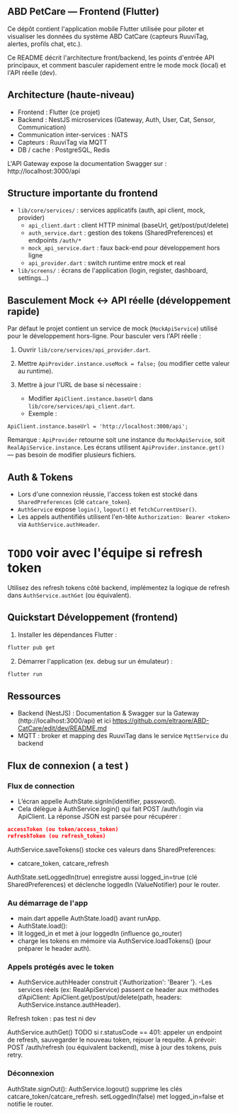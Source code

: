 
## ABD PetCare — Frontend (Flutter)

Ce dépôt contient l'application mobile Flutter utilisée pour piloter et visualiser
les données du système ABD CatCare (capteurs RuuviTag, alertes, profils chat, etc.).

Ce README décrit l'architecture front/backend, les points d'entrée API principaux,
et comment basculer rapidement entre le mode mock (local) et l'API réelle (dev).

## Architecture (haute-niveau)

- Frontend : Flutter (ce projet)
- Backend : NestJS microservices (Gateway, Auth, User, Cat, Sensor, Communication)
- Communication inter-services : NATS
- Capteurs : RuuviTag via MQTT
- DB / cache : PostgreSQL, Redis

L'API Gateway expose la documentation Swagger sur : http://localhost:3000/api

## Structure importante du frontend

- `lib/core/services/` : services applicatifs (auth, api client, mock, provider)
  - `api_client.dart` : client HTTP minimal (baseUrl, get/post/put/delete)
  - `auth_service.dart` : gestion des tokens (SharedPreferences) et endpoints `/auth/*`
  - `mock_api_service.dart` : faux back-end pour développement hors ligne
  - `api_provider.dart` : switch runtime entre mock et real 
- `lib/screens/` : écrans de l'application (login, register, dashboard, settings...)

## Basculement Mock ↔ API réelle (développement rapide)

Par défaut le projet contient un service de mock (`MockApiService`) utilisé pour le
développement hors-ligne. Pour basculer vers l'API réelle :

1. Ouvrir `lib/core/services/api_provider.dart`.
2. Mettre `ApiProvider.instance.useMock = false;` (ou modifier cette valeur au runtime).
3. Mettre à jour l'URL de base si nécessaire :

	- Modifier `ApiClient.instance.baseUrl` dans `lib/core/services/api_client.dart`.
	- Exemple :

```
ApiClient.instance.baseUrl = 'http://localhost:3000/api';
```

Remarque : `ApiProvider` retourne soit une instance du `MockApiService`, soit
`RealApiService.instance`. Les écrans utilisent `ApiProvider.instance.get()` —
pas besoin de modifier plusieurs fichiers.

## Auth & Tokens

- Lors d'une connexion réussie, l'access token est stocké dans `SharedPreferences` (clé `catcare_token`).
- `AuthService` expose `login()`, `logout()` et `fetchCurrentUser()`.
- Les appels authentifiés utilisent l'en-tête `Authorization: Bearer <token>` via `AuthService.authHeader`.

# `TODO` voir avec l'équipe si refresh token 
Utilisez des refresh tokens côté backend, implémentez la logique de refresh dans `AuthService.authGet` (ou équivalent).

## Quickstart Développement (frontend)

1. Installer les dépendances Flutter :

```bash
flutter pub get
```

2. Démarrer l'application (ex. debug sur un émulateur) :

```bash
flutter run
```

## Ressources

- Backend (NestJS) : Documentation & Swagger sur la Gateway (http://localhost:3000/api)
et ici https://github.com/eltraore/ABD-CatCare/edit/dev/README.md
- MQTT : broker et mapping des RuuviTag dans le service `MqttService` du backend

## Flux de connexion ( a test )

### Flux de connection

- L’écran appelle AuthState.signIn(identifier, password).
- Cela délègue à AuthService.login() qui fait POST /auth/login via ApiClient.
La réponse JSON est parsée pour récupérer :

```json
accessToken (ou token/access_token)
refreshToken (ou refresh_token)
```

AuthService.saveTokens() stocke ces valeurs dans SharedPreferences:
- catcare_token, catcare_refresh

 AuthState.setLoggedIn(true) enregistre aussi logged_in=true (clé SharedPreferences) et déclenche loggedIn (ValueNotifier) pour le router.

### Au démarrage de l'app

- main.dart appelle AuthState.load() avant runApp.
- AuthState.load():
- lit logged_in et met à jour loggedIn (influence go_router)
- charge les tokens en mémoire via AuthService.loadTokens() (pour préparer le header auth).

### Appels protégés avec le token
 - AuthService.authHeader construit {'Authorization': 'Bearer <accessToken>'}.
 -Les services réels (ex: RealApiService) passent ce header aux méthodes d’ApiClient:
ApiClient.get/post/put/delete(path, headers: AuthService.instance.authHeader).

Refresh token : pas test ni dev

AuthService.authGet() TODO si r.statusCode == 401: appeler un endpoint de refresh, sauvegarder le nouveau token, rejouer la requête.
À prévoir: POST /auth/refresh (ou équivalent backend), mise à jour des tokens, puis retry.


### Déconnexion

AuthState.signOut():
AuthService.logout() supprime les clés catcare_token/catcare_refresh.
setLoggedIn(false) met logged_in=false et notifie le router.
